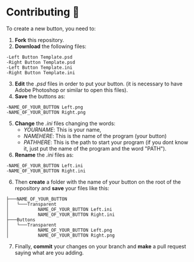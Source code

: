 # Contributing :balloon:
To create a new button, you need to:

1. **Fork** this repository.
2. **Download** the following files:
```
-Left Button Template.psd
-Right Button Template.psd
-Left Button Template.ini
-Right Button Template.ini
```
3. **Edit** the _.psd_ files in order to put your button. (it is necessary to have Adobe Photoshop or similar to open this files).
4. **Save** the buttons as:
```
-NAME_OF_YOUR_BUTTON Left.png
-NAME_OF_YOUR_BUTTON Right.png
```
5. **Change** the _.ini_ files changing the words:
    - _YOURNAME_: This is your name,
    - _NAMEHERE_: This is the name of the program (your button)
    - _PATHHERE_: This is the path to start your program (if you dont know it, just put the name of the program and the word "PATH").
5. **Rename** the _.ini_ files as:
```
-NAME_OF_YOUR_BUTTON Left.ini
-NAME_OF_YOUR_BUTTON Right.ini
```
6. Then **create** a folder with the name of your button on the root of the repository and **save** your files like this:
```
├───NAME_OF_YOUR_BUTTON
│   └───Transparent
│           NAME_OF_YOUR_BUTTON Left.ini
│           NAME_OF_YOUR_BUTTON Right.ini
├───Buttons
│   └───Transparent
│           NAME_OF_YOUR_BUTTON Left.png
│           NAME_OF_YOUR_BUTTON Right.png
```
7. Finally, **commit** your changes on your branch and **make** a pull request saying what are you adding.
